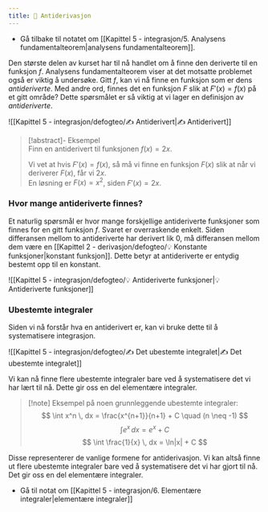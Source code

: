 ```yaml
---
title: 📄 Antiderivasjon
---
```

- Gå tilbake til notatet om [[Kapittel 5 - integrasjon/5. Analysens fundamentalteorem|analysens fundamentalteorem]].

Den største delen av kurset har til nå handlet om å finne den deriverte til en funksjon $f$. Analysens fundamentalteorem viser at det motsatte problemet også er viktig å undersøke. Gitt $f$, kan vi nå finne en funksjon som er dens *antideriverte*. Med andre ord, finnes det en funksjon $F$ slik at $F'(x) = f(x)$ på et gitt område? Dette spørsmålet er så viktig at vi lager en definisjon av *antideriverte*.

![[Kapittel 5 - integrasjon/defogteo/✍️ Antiderivert|✍️ Antiderivert]]

> [!abstract]- Eksempel  
> Finn en antiderivert til funksjonen $f(x) = 2x$.  
>
> Vi vet at hvis $F'(x) = f(x)$, så må vi finne en funksjon $F(x)$ slik at når vi deriverer $F(x)$, får vi $2x$.  
> En løsning er $F(x) = x^2$, siden $F'(x) = 2x$.

### Hvor mange antideriverte finnes?

Et naturlig spørsmål er hvor mange forskjellige antideriverte funksjoner som finnes for en gitt funksjon $f$. Svaret er overraskende enkelt. Siden differansen mellom to antideriverte har derivert lik 0, må differansen mellom dem være en [[Kapittel 2 - derivasjon/defogteo/💡 Konstante funksjoner|konstant funksjon]]. Dette betyr at antideriverte er entydig bestemt opp til en konstant.

![[Kapittel 5 - integrasjon/defogteo/💡 Antideriverte funksjoner|💡 Antideriverte funksjoner]]

### Ubestemte integraler

Siden vi nå forstår hva en antiderivert er, kan vi bruke dette til å systematisere integrasjon. 

![[Kapittel 5 - integrasjon/defogteo/✍️ Det ubestemte integralet|✍️ Det ubestemte integralet]]

Vi kan nå finne flere ubestemte integraler bare ved å systematisere det vi har lært til nå. Dette gir oss en del elementære integraler.

> [!note] Eksempel på noen grunnleggende ubestemte integraler:
> $$
> \int x^n \, dx = \frac{x^{n+1}}{n+1} + C \quad (n \neq -1)
> $$
> $$
> \int e^x \, dx = e^x + C
> $$
> $$
> \int \frac{1}{x} \, dx = \ln|x| + C
> $$
> 

Disse representerer de vanlige formene for antiderivasjon. Vi kan altså finne ut flere ubestemte integraler bare ved å systematisere det vi har gjort til nå. Det gir oss en del elementære integraler.

- Gå til notat om [[Kapittel 5 - integrasjon/6. Elementære integraler|elementære integraler]]